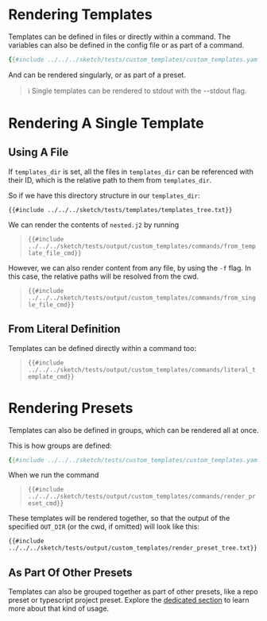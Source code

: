 # Rendering Templates

Templates can be defined in files or directly within a command. The variables can also be defined in the config file or as part of a command.

```yaml
{{#include ../../../sketch/tests/custom_templates/custom_templates.yaml:config}}
```

And can be rendered singularly, or as part of a preset.

>ℹ️ Single templates can be rendered to stdout with the --stdout flag.
# Rendering A Single Template


## Using A File

If `templates_dir` is set, all the files in `templates_dir` can be referenced with their ID, which is the relative path to them from `templates_dir`.

So if we have this directory structure in our `templates_dir`:

```
{{#include ../../../sketch/tests/templates/templates_tree.txt}}
```

We can render the contents of `nested.j2` by running

>`{{#include ../../../sketch/tests/output/custom_templates/commands/from_template_file_cmd}}`

However, we can also render content from any file, by using the `-f` flag. In this case, the relative paths will be resolved from the cwd.

>`{{#include ../../../sketch/tests/output/custom_templates/commands/from_single_file_cmd}}`

## From Literal Definition

Templates can be defined directly within a command too:

>`{{#include ../../../sketch/tests/output/custom_templates/commands/literal_template_cmd}}`

# Rendering Presets

Templates can also be defined in groups, which can be rendered all at once.

This is how groups are defined:

```yaml
{{#include ../../../sketch/tests/custom_templates/custom_templates.yaml:preset}}
```

When we run the command

>`{{#include ../../../sketch/tests/output/custom_templates/commands/render_preset_cmd}}`

These templates will be rendered together, so that the output of the specified `OUT_DIR` (or the cwd, if omitted) will look like this:

```
{{#include ../../../sketch/tests/output/custom_templates/render_preset_tree.txt}}
```

## As Part Of Other Presets

Templates can also be grouped together as part of other presets, like a repo preset or typescript project preset. Explore the [dedicated section](../presets/git.md#adding-templates) to learn more about that kind of usage.
